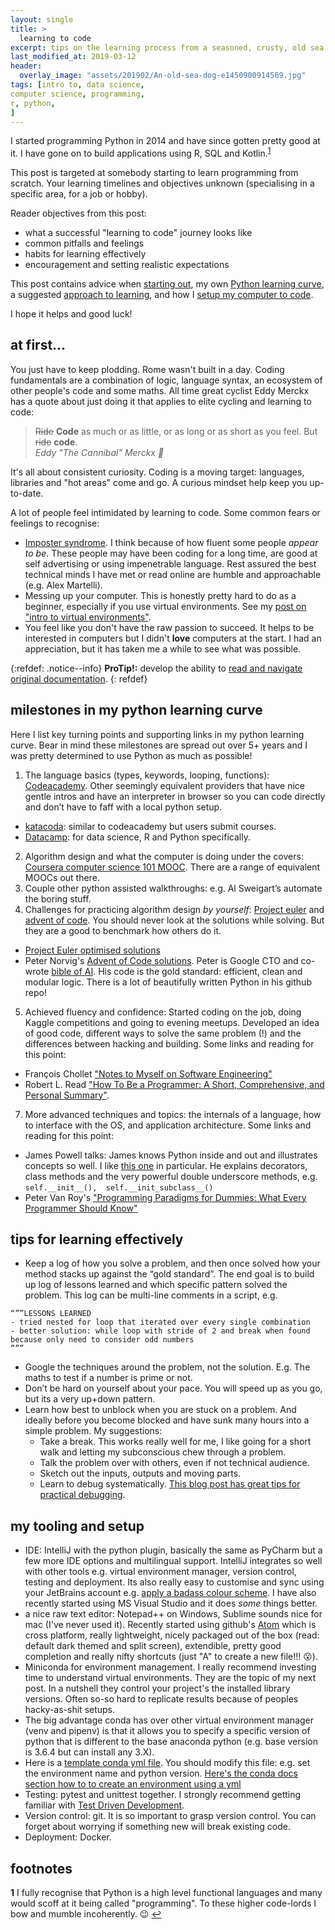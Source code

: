 ```yaml
---
layout: single
title: >
  learning to code
excerpt: tips on the learning process from a seasoned, crusty, old sea dog
last_modified_at: 2019-03-12
header:
  overlay_image: "assets/201902/An-old-sea-dog-e1450900914569.jpg"
tags: [intro to, data science,
computer science, programming,
r, python,
]
---
```


I started programming Python in 2014 and have since gotten pretty good at it. I have gone on to  build applications using R, SQL and Kotlin.<sup id="a1">[1](#f1)</sup>

This post is targeted at somebody starting to learn programming from scratch. Your learning timelines and objectives unknown (specialising in a specific area, for a job or hobby).

Reader objectives from this post:
- what a successful "learning to code" journey looks like
- common pitfalls and feelings
- habits for learning effectively
- encouragement and setting realistic expectations

This post contains advice when [starting out](#at-first...), my own [Python learning curve](#milestones-in-my-python-learning-curve), a suggested [approach to learning](#tips-for-learning-effectively), and how I [setup my computer to code](#my-tooling-and-setup).

I hope it helps and good luck!

## at first...
You just have to keep plodding. Rome wasn't built in a day. Coding fundamentals are a combination of logic, language syntax, an ecosystem of other people's code and some maths. All time great cyclist Eddy Merckx has a quote about just doing it that applies to elite cycling and learning to code:
> ~~Ride~~ **Code** as much or as little, or as long or as short as you feel. But ~~ride~~ **code**.  
> <cite>Eddy "The Cannibal" Merckx :goat:</cite>

It's all about consistent curiosity. Coding is a moving target: languages, libraries and "hot areas" come and go. A curious mindset help keep you up-to-date.

A lot of people feel intimidated by learning to code. Some common fears or feelings to recognise:
- [Imposter syndrome](https://en.wikipedia.org/wiki/Impostor_syndrome). I think because of how fluent some people _appear to be_. These people may have been coding for a long time, are good at self advertising or using impenetrable language. Rest assured the best technical minds I have met or read online are humble and approachable (e.g. Alex Martelli).
- Messing up your computer. This is honestly pretty hard to do as a beginner, especially if you use virtual environments. See my [post on "intro to virtual environments"](_posts/2019-03-01-intro-python-virtual-environments.md).
- You feel like you don't have the raw passion to succeed. It helps to be interested in computers but I didn't **love** computers at the start. I had an appreciation, but it has taken me a while to see what was possible.

{:refdef: .notice--info}
**ProTip!:** develop the ability to [read and navigate original documentation](https://readthedocs.com/).
{: refdef}

## milestones in my python learning curve
Here I list key turning points and supporting links in my python learning curve. Bear in mind these milestones are spread out over 5+ years and I was pretty determined to use Python as much as possible!

1.	The language basics (types, keywords, looping, functions): [Codeacademy](https://www.codecademy.com). Other seemingly equivalent providers that have nice gentle intros and have an interpreter in browser so you can code directly and don’t have to faff with a local python setup.
  - [katacoda](https://www.katacoda.com/): similar to codeacademy but users submit courses.
  - [Datacamp](https://www.datacamp.com/home): for data science, R and Python specifically.
2.	Algorithm design and what the computer is doing under the covers: [Coursera computer science 101 MOOC](https://ocw.mit.edu/courses/electrical-engineering-and-computer-science/6-00-introduction-to-computer-science-and-programming-fall-2008/). There are a range of equivalent MOOCs out there.
3.	Couple other python assisted walkthroughs: e.g. Al Sweigart’s automate the boring stuff.
4.	Challenges for practicing algorithm design _by yourself_: [Project euler](https://projecteuler.net/) and [advent of code](https://adventofcode.com/). You should never look at the solutions while solving. But they are a good to benchmark how others do it.
  - [Project Euler optimised solutions](http://www.s-anand.net/euler.html)
  - Peter Norvig's [Advent of Code solutions](https://github.com/norvig/pytudes/blob/master/ipynb/Advent%202017.ipynb). Peter is Google CTO and co-wrote [bible of AI](http://aima.cs.berkeley.edu/). His code is the gold standard: efficient, clean and modular logic. There is a lot of beautifully written Python in his github repo!
5.	Achieved fluency and confidence: Started coding on the job, doing Kaggle competitions and going to evening meetups. Developed an idea of good code, different ways to solve the same problem (!) and the differences between hacking and building. Some links and reading for this point:
  - François Chollet ["Notes to Myself on Software Engineering"](https://medium.com/s/story/notes-to-myself-on-software-engineering-c890f16f4e4d)
  - Robert L. Read ["How To Be a Programmer: A Short, Comprehensive, and Personal Summary"](https://www.doc.ic.ac.uk/~susan/475/HowToBeAProgrammer.pdf).
7. More advanced techniques and topics: the internals of a language, how to interface with the OS, and application architecture. Some links and reading for this point:
  - James Powell talks: James knows Python inside and out and illustrates concepts so well. I like [this one](https://www.youtube.com/watch?v=cKPlPJyQrt4) in particular. He explains decorators, class methods and the very powerful double underscore methods, e.g. `self.__init__(),  self.__init_subclass__()`
  - Peter Van Roy's ["Programming Paradigms for Dummies: What Every Programmer Should Know"](https://www.info.ucl.ac.be/~pvr/VanRoyChapter.pdf)

## tips for learning effectively
-	Keep a log of how you solve a problem, and then once solved how your method stacks up against the “gold standard”. The end goal is to build up log of lessons learned and which specific pattern solved the problem. This log can be multi-line comments in a script, e.g.

```
“””LESSONS LEARNED
- tried nested for loop that iterated over every single combination
- better solution: while loop with stride of 2 and break when found because only need to consider odd numbers
”””
```

-	Google the techniques around the problem, not the solution. E.g. The maths to test if a number is prime or not.
-	Don’t be hard on yourself about your pace. You will speed up as you go, but its a very up+down pattern.
- Learn how best to unblock when you are stuck on a problem. And ideally before you become blocked and have sunk many hours into a simple problem. My suggestions:
  - Take a break. This works really well for me, I like going for a short walk and letting my subconscious chew through a problem.
  - Talk the problem over with others, even if not technical audience.
  - Sketch out the inputs, outputs and moving parts.
  - Learn to debug systematically. [This blog post has great tips for practical debugging](https://www.jackkinsella.ie/articles/7-keys-to-systematic-debugging).

## my tooling and setup
-	IDE: IntelliJ with the python plugin, basically the same as PyCharm but a few more IDE options and multilingual support. IntelliJ integrates so well with other tools e.g. virtual environment manager, version control, testing and deployment. Its also really easy to customise and sync using your JetBrains account e.g. [apply a badass colour scheme](http://color-themes.com/?view=index). I have also recently started using MS Visual Studio and it does _some_ things better.
- a nice raw text editor: Notepad++ on Windows, Sublime sounds nice for mac (I've never used it). Recently started using github's [Atom](https://atom.io/) which is cross platform, really lightweight, nicely packaged out of the box (read: default dark themed and split screen), extendible, pretty good completion and really nifty shortcuts (just "A" to create a new file!!! :open_mouth:).
-	Miniconda for environment management. I really recommend investing time to understand virtual environments. They are the topic of my next post. In a nutshell they control your project's the installed library versions. Often so-so hard to replicate results because of peoples hacky-as-shit setups.
  - The big advantage conda has over other virtual environment manager (venv and pipenv) is that it allows you to specify a specific version of python that is different to the base anaconda python (e.g. base version is 3.6.4 but can install any 3.X).
  - Here is a [template conda yml file](/assets/2019-02/template_conda_env.yml). You should modify this file: e.g. set the environment name and python version. [Here's the conda docs section how to to create an environment using a yml](https://docs.conda.io/projects/conda/en/latest/user-guide/tasks/manage-environments.html#creating-an-environment-from-an-environment-yml-file)
-	Testing: pytest and unittest together. I strongly recommend getting familiar with [Test Driven Development](https://en.wikipedia.org/wiki/Test-driven_development).
-	Version control: git. It is so important to grasp version control. You can forget about worrying if something new will break existing code.
- Deployment: Docker.


## footnotes
<b id="f1">1</b> I fully recognise that Python is a high level functional languages and many would scoff at it being called "programming". To these higher code-lords I bow and mumble incoherently. :wink: [↩](#a1)
